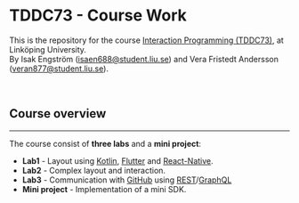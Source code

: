 # TDDC73 - Course Work

This is the repository for the course [Interaction Programming (TDDC73)](https://www.ida.liu.se/~TDDC73/), at Linköping University.  
By Isak Engström (isaen688@student.liu.se) and Vera Fristedt Andersson (veran877@student.liu.se).

<br>

## Course overview

***
The course consist of **three labs** and a **mini project**:

- **Lab1** - Layout using [Kotlin](https://kotlinlang.org/), [Flutter](https://flutter.dev/) and [React-Native](https://reactnative.dev/).
- **Lab2** - Complex layout and interaction.
- **Lab3** - Communication with [GitHub](https://github.com/) using [REST](https://restfulapi.net/)/[GraphQL](https://graphql.org/)
- **Mini project** - Implementation of a mini SDK.

<br>

<!--

## The Mini Project

***
Lorem ipsum..
***
>